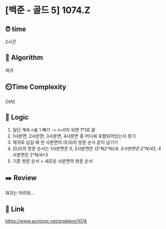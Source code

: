 # [백준 - 골드 5] 1074.Z
 
## ⏰  **time**
2시간

## :pushpin: **Algorithm**
재귀

## ⏲️**Time Complexity**
$O(N)$

## :round_pushpin: **Logic**
1. 일단 계속 n을 1 빼기 -> n=0이 되면 1*1로 끝
2. 1사분면, 2사분면, 3사분면, 4사분면 중 어디에 포함되어있는지 찾기
3. 재귀로 넘길 때 한 사분면의 (0,0)의 방문 순서 같이 넘기기
4. (0,0)의 방문 순서는 1사분면은 0, 2사분면은 (2^N*2^N)/4, 3사분면은 2^N/4*2, 4사분면은 2^N/4*3
5. 기존 방문 순서 + 새로운 사분면의 방문 순서

## :black_nib: **Review**
재귀는 어려워...

## 📡 Link
https://www.acmicpc.net/problem/1074
